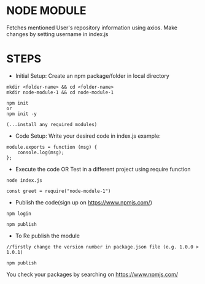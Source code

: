 # NODE MODULE

Fetches mentioned User's repository information using axios.
Make changes by setting username in index.js

# STEPS

- Initial Setup: Create an npm package/folder in local directory

```
mkdir <folder-name> && cd <folder-name>
mkdir node-module-1 && cd node-module-1

npm init
or
npm init -y

(...install any required modules)
```

- Code Setup: Write your desired code in index.js
  example:

```
module.exports = function (msg) {
    console.log(msg);
};
```

- Execute the code OR Test in a different project using require function

```
node index.js

const greet = require("node-module-1")
```

- Publish the code(sign up on https://www.npmjs.com/)

```
npm login

npm publish
```

- To Re publish the module

```
//firstly change the version number in package.json file (e.g. 1.0.0 > 1.0.1)

npm publish
```

You check your packages by searching on https://www.npmjs.com/
